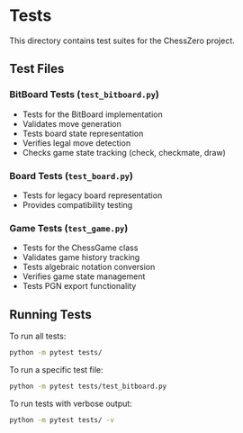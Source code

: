 # Tests

This directory contains test suites for the ChessZero project.

## Test Files

### BitBoard Tests (`test_bitboard.py`)
- Tests for the BitBoard implementation
- Validates move generation
- Tests board state representation
- Verifies legal move detection
- Checks game state tracking (check, checkmate, draw)

### Board Tests (`test_board.py`)
- Tests for legacy board representation
- Provides compatibility testing

### Game Tests (`test_game.py`)
- Tests for the ChessGame class
- Validates game history tracking
- Tests algebraic notation conversion
- Verifies game state management
- Tests PGN export functionality

## Running Tests

To run all tests:
```bash
python -m pytest tests/
```

To run a specific test file:
```bash
python -m pytest tests/test_bitboard.py
```

To run tests with verbose output:
```bash
python -m pytest tests/ -v
```